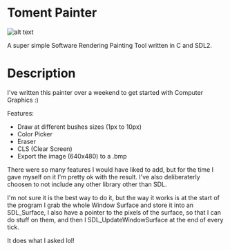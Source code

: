 # Toment Painter

![alt text](https://i.imgur.com/KTopiRa.png)

A super simple Software Rendering Painting Tool written in C and SDL2.


# Description

I've written this painter over a weekend to get started with Computer Graphics :)

Features:
- Draw at different bushes sizes (1px to 10px)
- Color Picker
- Eraser
- CLS (Clear Screen)
- Export the image (640x480) to a .bmp

There were so many features I would have liked to add, but for the time I gave myself on it I'm pretty ok with the result. I've also deliberaterly choosen to not include any other library other than SDL.


I'm not sure it is the best way to do it, but the way it works is at the start of the program I grab the whole Window Surface and store it into an SDL_Surface, I also have a pointer to the pixels of the surface, so that I can do stuff on them, and then I SDL_UpdateWindowSurface at the end of every tick.


It does what I asked lol!
